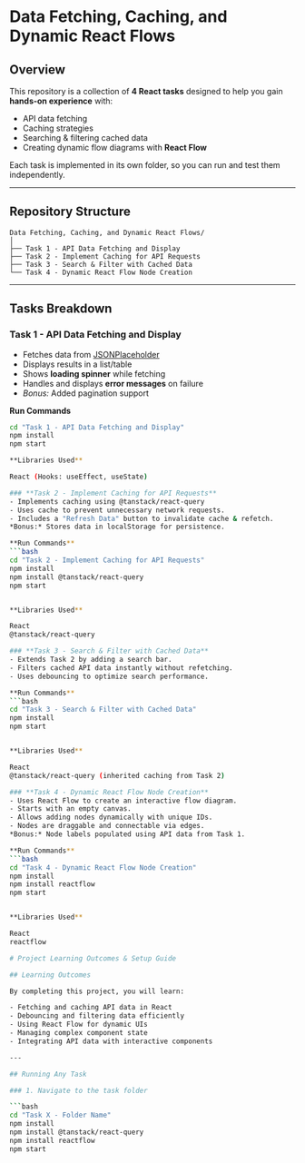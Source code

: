 # Data Fetching, Caching, and Dynamic React Flows

## Overview

This repository is a collection of **4 React tasks** designed to help you gain **hands-on experience** with:

- API data fetching  
- Caching strategies  
- Searching & filtering cached data  
- Creating dynamic flow diagrams with **React Flow**

Each task is implemented in its own folder, so you can run and test them independently.

---

## Repository Structure

```
Data Fetching, Caching, and Dynamic React Flows/
│
├── Task 1 - API Data Fetching and Display
├── Task 2 - Implement Caching for API Requests
├── Task 3 - Search & Filter with Cached Data
└── Task 4 - Dynamic React Flow Node Creation
```

---

## Tasks Breakdown

### Task 1 - API Data Fetching and Display

- Fetches data from [JSONPlaceholder](https://jsonplaceholder.typicode.com/posts)  
- Displays results in a list/table  
- Shows **loading spinner** while fetching  
- Handles and displays **error messages** on failure  
- *Bonus:* Added pagination support  

**Run Commands**
```bash
cd "Task 1 - API Data Fetching and Display"
npm install
npm start

**Libraries Used**

React (Hooks: useEffect, useState)

### **Task 2 - Implement Caching for API Requests**
- Implements caching using @tanstack/react-query
- Uses cache to prevent unnecessary network requests.
- Includes a "Refresh Data" button to invalidate cache & refetch.
*Bonus:* Stores data in localStorage for persistence.

**Run Commands**
```bash
cd "Task 2 - Implement Caching for API Requests"
npm install
npm install @tanstack/react-query
npm start


**Libraries Used**

React
@tanstack/react-query

### **Task 3 - Search & Filter with Cached Data**
- Extends Task 2 by adding a search bar.
- Filters cached API data instantly without refetching.
- Uses debouncing to optimize search performance.

**Run Commands**
```bash
cd "Task 3 - Search & Filter with Cached Data"
npm install
npm start


**Libraries Used**

React
@tanstack/react-query (inherited caching from Task 2)

### **Task 4 - Dynamic React Flow Node Creation**
- Uses React Flow to create an interactive flow diagram.
- Starts with an empty canvas.
- Allows adding nodes dynamically with unique IDs.
- Nodes are draggable and connectable via edges.
*Bonus:* Node labels populated using API data from Task 1.

**Run Commands**
```bash
cd "Task 4 - Dynamic React Flow Node Creation"
npm install
npm install reactflow
npm start


**Libraries Used**

React
reactflow

# Project Learning Outcomes & Setup Guide

## Learning Outcomes

By completing this project, you will learn:

- Fetching and caching API data in React  
- Debouncing and filtering data efficiently  
- Using React Flow for dynamic UIs  
- Managing complex component state  
- Integrating API data with interactive components  

---

## Running Any Task

### 1. Navigate to the task folder

```bash
cd "Task X - Folder Name"
npm install
npm install @tanstack/react-query
npm install reactflow
npm start
